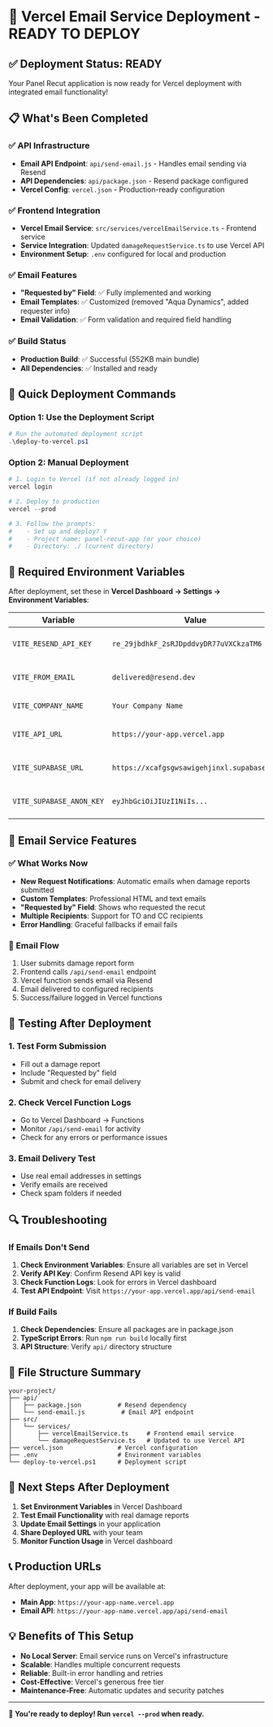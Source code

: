 # 🚀 Vercel Email Service Deployment - READY TO DEPLOY

## ✅ Deployment Status: READY

Your Panel Recut application is now ready for Vercel deployment with integrated email functionality!

## 📋 What's Been Completed

### ✅ API Infrastructure
- **Email API Endpoint**: `api/send-email.js` - Handles email sending via Resend
- **API Dependencies**: `api/package.json` - Resend package configured
- **Vercel Config**: `vercel.json` - Production-ready configuration

### ✅ Frontend Integration
- **Vercel Email Service**: `src/services/vercelEmailService.ts` - Frontend service
- **Service Integration**: Updated `damageRequestService.ts` to use Vercel API
- **Environment Setup**: `.env` configured for local and production

### ✅ Email Features
- **"Requested by" Field**: ✅ Fully implemented and working
- **Email Templates**: ✅ Customized (removed "Aqua Dynamics", added requester info)
- **Email Validation**: ✅ Form validation and required field handling

### ✅ Build Status
- **Production Build**: ✅ Successful (552KB main bundle)
- **All Dependencies**: ✅ Installed and ready

## 🚀 Quick Deployment Commands

### Option 1: Use the Deployment Script
```powershell
# Run the automated deployment script
.\deploy-to-vercel.ps1
```

### Option 2: Manual Deployment
```powershell
# 1. Login to Vercel (if not already logged in)
vercel login

# 2. Deploy to production
vercel --prod

# 3. Follow the prompts:
#    - Set up and deploy? Y
#    - Project name: panel-recut-app (or your choice)
#    - Directory: ./ (current directory)
```

## 🔧 Required Environment Variables

After deployment, set these in **Vercel Dashboard → Settings → Environment Variables**:

| Variable | Value | Notes |
|----------|--------|-------|
| `VITE_RESEND_API_KEY` | `re_29jbdhkF_2sRJDpddvyDR77uVXCkzaTM6` | Your Resend API key |
| `VITE_FROM_EMAIL` | `delivered@resend.dev` | Verified sender email |
| `VITE_COMPANY_NAME` | `Your Company Name` | Appears in emails |
| `VITE_API_URL` | `https://your-app.vercel.app` | Your deployed app URL |
| `VITE_SUPABASE_URL` | `https://xcafgsgwsawigehjinxl.supabase.co` | Your Supabase URL |
| `VITE_SUPABASE_ANON_KEY` | `eyJhbGciOiJIUzI1NiIs...` | Your Supabase key |

## 📧 Email Service Features

### ✅ What Works Now
- **New Request Notifications**: Automatic emails when damage reports submitted
- **Custom Templates**: Professional HTML and text emails
- **"Requested by" Field**: Shows who requested the recut
- **Multiple Recipients**: Support for TO and CC recipients
- **Error Handling**: Graceful fallbacks if email fails

### 🔄 Email Flow
1. User submits damage report form
2. Frontend calls `/api/send-email` endpoint
3. Vercel function sends email via Resend
4. Email delivered to configured recipients
5. Success/failure logged in Vercel functions

## 🧪 Testing After Deployment

### 1. Test Form Submission
- Fill out a damage report
- Include "Requested by" field
- Submit and check for email delivery

### 2. Check Vercel Function Logs
- Go to Vercel Dashboard → Functions
- Monitor `/api/send-email` for activity
- Check for any errors or performance issues

### 3. Email Delivery Test
- Use real email addresses in settings
- Verify emails are received
- Check spam folders if needed

## 🔍 Troubleshooting

### If Emails Don't Send
1. **Check Environment Variables**: Ensure all variables are set in Vercel
2. **Verify API Key**: Confirm Resend API key is valid
3. **Check Function Logs**: Look for errors in Vercel dashboard
4. **Test API Endpoint**: Visit `https://your-app.vercel.app/api/send-email`

### If Build Fails
1. **Check Dependencies**: Ensure all packages are in package.json
2. **TypeScript Errors**: Run `npm run build` locally first
3. **API Structure**: Verify `api/` directory structure

## 📁 File Structure Summary

```
your-project/
├── api/
│   ├── package.json          # Resend dependency
│   └── send-email.js          # Email API endpoint
├── src/
│   └── services/
│       ├── vercelEmailService.ts     # Frontend email service
│       └── damageRequestService.ts   # Updated to use Vercel API
├── vercel.json               # Vercel configuration
├── .env                      # Environment variables
└── deploy-to-vercel.ps1      # Deployment script
```

## 🎉 Next Steps After Deployment

1. **Set Environment Variables** in Vercel Dashboard
2. **Test Email Functionality** with real damage reports
3. **Update Email Settings** in your application
4. **Share Deployed URL** with your team
5. **Monitor Function Usage** in Vercel dashboard

## 📞 Production URLs

After deployment, your app will be available at:
- **Main App**: `https://your-app-name.vercel.app`
- **Email API**: `https://your-app-name.vercel.app/api/send-email`

## 💡 Benefits of This Setup

- **No Local Server**: Email service runs on Vercel's infrastructure
- **Scalable**: Handles multiple concurrent requests
- **Reliable**: Built-in error handling and retries
- **Cost-Effective**: Vercel's generous free tier
- **Maintenance-Free**: Automatic updates and security patches

---

**🚀 You're ready to deploy! Run `vercel --prod` when ready.**
